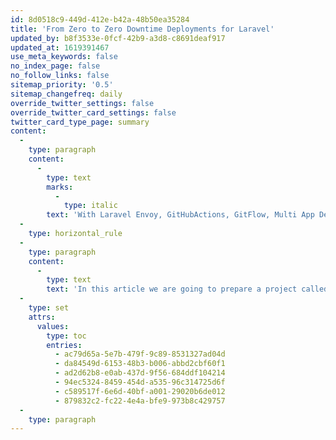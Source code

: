 ```yaml
---
id: 8d0518c9-449d-412e-b42a-48b50ea35284
title: 'From Zero to Zero Downtime Deployments for Laravel'
updated_by: b8f3533e-0fcf-42b9-a3d8-c8691deaf917
updated_at: 1619391467
use_meta_keywords: false
no_index_page: false
no_follow_links: false
sitemap_priority: '0.5'
sitemap_changefreq: daily
override_twitter_settings: false
override_twitter_card_settings: false
twitter_card_type_page: summary
content:
  -
    type: paragraph
    content:
      -
        type: text
        marks:
          -
            type: italic
        text: 'With Laravel Envoy, GitHubActions, GitFlow, Multi App Deployment, Testing, Laravel Dusk, Style Fixer, Staging Server, Building Assets'
  -
    type: horizontal_rule
  -
    type: paragraph
    content:
      -
        type: text
        text: 'In this article we are going to prepare a project called BlindNote from zero to zero downtime deployment.'
  -
    type: set
    attrs:
      values:
        type: toc
        entries:
          - ac79d65a-5e7b-479f-9c89-8531327ad04d
          - da84549d-6153-48b3-b006-abbd2cbf60f1
          - ad2d62b8-e0ab-437d-9f56-684ddf104214
          - 94ec5324-8459-454d-a535-96c314725d6f
          - c589517f-6e6d-40bf-a001-29020b6de012
          - 879832c2-fc22-4e4a-bfe9-973b8c429757
  -
    type: paragraph
---
```

